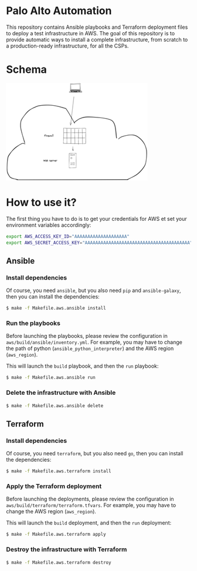 # Palo Alto Automation

This repository contains Ansible playbooks and Terraform deployment files to deploy a test infrastructure in AWS.
The goal of this repository is to provide automatic ways to install a complete infrastructure, from scratch to a production-ready infrastructure, for all the CSPs.

# Schema

![Schema](schema.png)

# How to use it?

The first thing you have to do is to get your credentials for AWS et set your environment variables accordingly:
```sh
export AWS_ACCESS_KEY_ID="AAAAAAAAAAAAAAAAAAAA"
export AWS_SECRET_ACCESS_KEY="AAAAAAAAAAAAAAAAAAAAAAAAAAAAAAAAAAAAAAAA"
```

## Ansible

### Install dependencies

Of course, you need `ansible`, but you also need `pip` and `ansible-galaxy`, then you can install the dependencies:
```sh
$ make -f Makefile.aws.ansible install
```

### Run the playbooks

Before launching the playbooks, please review the configuration in `aws/build/ansible/inventory.yml`. For example, you may have to change the path of python (`ansible_python_interpreter`) and the AWS region (`aws_region`).

This will launch the `build` playbook, and then the `run` playbook:
```sh
$ make -f Makefile.aws.ansible run
```

### Delete the infrastructure with Ansible

```sh
$ make -f Makefile.aws.ansible delete
```

## Terraform

### Install dependencies

Of course, you need `terraform`, but you also need `go`, then you can install the dependencies:
```sh
$ make -f Makefile.aws.terraform install
```

### Apply the Terraform deployment

Before launching the deployments, please review the configuration in `aws/build/terraform/terraform.tfvars`. For example, you may have to change the AWS region (`aws_region`).

This will launch the `build` deployment, and then the `run` deployment:
```sh
$ make -f Makefile.aws.terraform apply
```

### Destroy the infrastructure with Terraform

```sh
$ make -f Makefile.aws.terraform destroy
```
